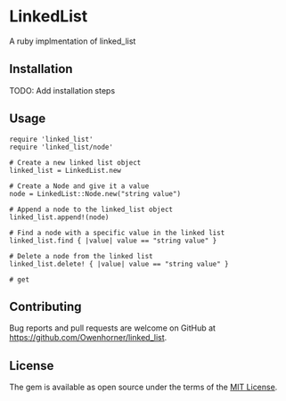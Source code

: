 # LinkedList

A ruby implmentation of linked_list

## Installation

TODO: Add installation steps

## Usage

```
require 'linked_list'
require 'linked_list/node'

# Create a new linked list object
linked_list = LinkedList.new

# Create a Node and give it a value
node = LinkedList::Node.new("string value")

# Append a node to the linked_list object
linked_list.append!(node)

# Find a node with a specific value in the linked list
linked_list.find { |value| value == "string value" }

# Delete a node from the linked list
linked_list.delete! { |value| value == "string value" }

# get

```

## Contributing

Bug reports and pull requests are welcome on GitHub at https://github.com/Owenhorner/linked_list.

## License

The gem is available as open source under the terms of the [MIT License](https://opensource.org/licenses/MIT).
